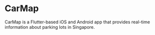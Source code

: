 # CarMap

CarMap is a Flutter-based iOS and Android app that provides real-time information about parking lots in Singapore.
